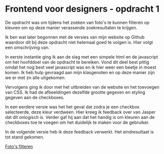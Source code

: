 # Frontend voor designers - opdracht 1
De opdracht was om tijdens het zoeken van foto's te kunnen filteren op kleuren om op deze manier verassende zoekresultaten te krijgen.

Ik ben wat later begonnen met de versies van mijn website op Github waardoor dit bij deze opdracht niet helemaal goed te volgen is. Hier volgt een omschrijving van.

In eerste instantie ging ik aan de slag met een simpele html en de javascript om het hoofddoel van de opdracht te bereiken. Vond dit deel best pittig omdat het nog best veel javascript was en ik hier weer een beetje in moest komen. Ik heb hulp gevraagd aan mijn klasgenoten en op deze manier zijn we er met zn alle uitgekomen.

Vervolgens ging ik door met het uitbreiden van de website en het toevoegen van CSS. Ik had de afbeeldingen dezelfde grootte gegeven en styling gegeven aan de checkboxes.

In een eerdere versie was het het geval dat zodra je een checkbox selecteerde, deze kleur verdween. Hier kreeg ik feedback over van Jasper dat dit onlogisch is. Verder gaf hij aan dat het handig is om kleuren aan de checkboxes toe te voegen om het duidelijk te maken voor de gebruiker.

In de volgende versie heb ik deze feedback verwerkt. Het eindresultaat is tot stand gekomen.

[Foto's filteren](https://zeijls.github.io/frontendvoordesigners/opdracht1/v1/)
